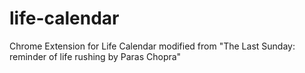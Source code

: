# life-calendar
Chrome Extension for Life Calendar
modified from "The Last Sunday: reminder of life rushing by Paras Chopra"

